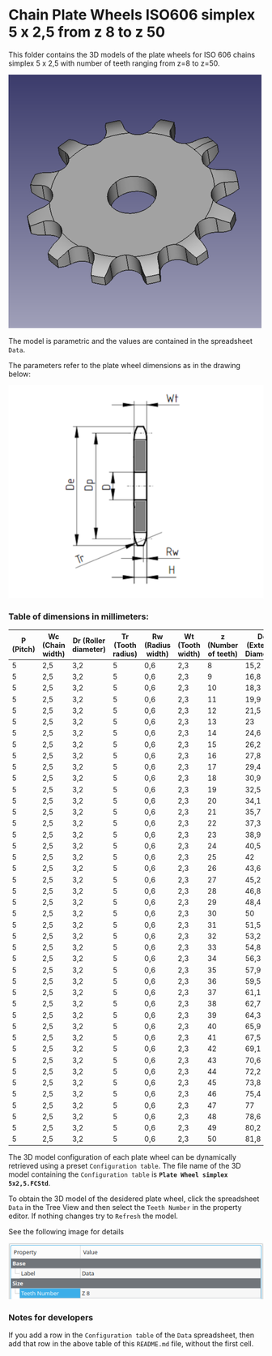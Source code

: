 # Chain Plate Wheels ISO606 simplex 5 x 2,5 from z 8 to z 50

This folder contains the 3D models of the plate wheels for ISO 606 chains simplex 5 x 2,5 with number of teeth ranging from z=8 to z=50.

![Image](../images/simplex_screenshot.png "Plate Wheel Simplex")

The model is parametric and the values are contained in the spreadsheet `Data`.

The parameters refer to the plate wheel dimensions as in the drawing below:

![Drawing](../images/simplex_drawing.png "Drawing")

### Table of dimensions in millimeters:

P (Pitch)|Wc (Chain width)|Dr (Roller diameter)|Tr (Tooth radius)|Rw (Radius width)|Wt (Tooth width)|z (Number of teeth)|De (External Diameter)|Dp (Pitch diameter)|D (Hole diameter)|H (Total height)
---|---|---|---|---|---|---|---|---|---|---
5|2,5|3,2|5|0,6|2,3|8|15,2|13,06|4|2,3
5|2,5|3,2|5|0,6|2,3|9|16,8|14,62|4|2,3
5|2,5|3,2|5|0,6|2,3|10|18,3|16,18|4|2,3
5|2,5|3,2|5|0,6|2,3|11|19,9|17,75|5|2,3
5|2,5|3,2|5|0,6|2,3|12|21,5|19,32|5|2,3
5|2,5|3,2|5|0,6|2,3|13|23|20,89|5|2,3
5|2,5|3,2|5|0,6|2,3|14|24,6|22,47|5|2,3
5|2,5|3,2|5|0,6|2,3|15|26,2|24,04|5|2,3
5|2,5|3,2|5|0,6|2,3|16|27,8|25,63|6|2,3
5|2,5|3,2|5|0,6|2,3|17|29,4|27,2|6|2,3
5|2,5|3,2|5|0,6|2,3|18|30,9|28,79|6|2,3
5|2,5|3,2|5|0,6|2,3|19|32,5|30,38|6|2,3
5|2,5|3,2|5|0,6|2,3|20|34,1|31,96|6|2,3
5|2,5|3,2|5|0,6|2,3|21|35,7|33,54|8|2,3
5|2,5|3,2|5|0,6|2,3|22|37,3|35,13|8|2,3
5|2,5|3,2|5|0,6|2,3|23|38,9|36,72|8|2,3
5|2,5|3,2|5|0,6|2,3|24|40,5|38,3|8|2,3
5|2,5|3,2|5|0,6|2,3|25|42|39,89|8|2,3
5|2,5|3,2|5|0,6|2,3|26|43,6|41,48|8|2,3
5|2,5|3,2|5|0,6|2,3|27|45,2|43,07|8|2,3
5|2,5|3,2|5|0,6|2,3|28|46,8|44,65|8|2,3
5|2,5|3,2|5|0,6|2,3|29|48,4|46,25|8|2,3
5|2,5|3,2|5|0,6|2,3|30|50|47,83|8|2,3
5|2,5|3,2|5|0,6|2,3|31|51,5|49,42|8|2,3
5|2,5|3,2|5|0,6|2,3|32|53,2|51,01|8|2,3
5|2,5|3,2|5|0,6|2,3|33|54,8|52,6|8|2,3
5|2,5|3,2|5|0,6|2,3|34|56,3|54,19|8|2,3
5|2,5|3,2|5|0,6|2,3|35|57,9|55,78|8|2,3
5|2,5|3,2|5|0,6|2,3|36|59,5|57,37|8|2,3
5|2,5|3,2|5|0,6|2,3|37|61,1|58,96|8|2,3
5|2,5|3,2|5|0,6|2,3|38|62,7|60,54|8|2,3
5|2,5|3,2|5|0,6|2,3|39|64,3|62,13|8|2,3
5|2,5|3,2|5|0,6|2,3|40|65,9|63,73|8|2,3
5|2,5|3,2|5|0,6|2,3|41|67,5|65,31|8|2,3
5|2,5|3,2|5|0,6|2,3|42|69,1|66,91|8|2,3
5|2,5|3,2|5|0,6|2,3|43|70,6|68,49|8|2,3
5|2,5|3,2|5|0,6|2,3|44|72,2|70,09|8|2,3
5|2,5|3,2|5|0,6|2,3|45|73,8|71,68|8|2,3
5|2,5|3,2|5|0,6|2,3|46|75,4|73,27|8|2,3
5|2,5|3,2|5|0,6|2,3|47|77|74,86|8|2,3
5|2,5|3,2|5|0,6|2,3|48|78,6|76,45|8|2,3
5|2,5|3,2|5|0,6|2,3|49|80,2|78,03|8|2,3
5|2,5|3,2|5|0,6|2,3|50|81,8|79,63|8|2,3

The 3D model configuration of each plate wheel can be dynamically retrieved using a preset `Configuration table`.
The file name of the 3D model containing the `Configuration table` is **`Plate Wheel simplex 5x2,5.FCStd`**.

To obtain the 3D model of the desidered plate wheel, click the spreadsheet `Data` in the Tree View and then select the `Teeth Number` in the property editor. If nothing changes try to `Refresh` the model.

See the following image for details

![Drawing](../images/configuration.png "Configuration")

### Notes for developers
If you add a row in the `Configuration table` of the `Data` spreadsheet, then add that row in the above table of this `README.md` file, without the first cell.
